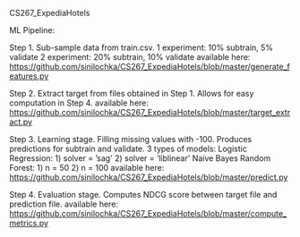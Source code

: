 CS267_ExpediaHotels

ML Pipeline:

Step 1. Sub-sample data from train.csv.
1 experiment: 10% subtrain, 5% validate
2 experiment: 20% subtrain, 10% validate
available here:
https://github.com/sinilochka/CS267_ExpediaHotels/blob/master/generate_features.py

Step 2. Extract target from files obtained in Step 1.
Allows for easy computation in Step 4.
available here:
https://github.com/sinilochka/CS267_ExpediaHotels/blob/master/target_extract.py

Step 3. Learning stage.
Filling missing values with -100.
Produces predictions for subtrain and validate.
3 types of models:
Logistic Regression:
    1) solver = ’sag'
    2) solver = ‘liblinear'
Naive Bayes
Random Forest:
    1) n = 50
    2) n = 100
available here:
https://github.com/sinilochka/CS267_ExpediaHotels/blob/master/predict.py

Step 4. Evaluation stage.
Computes NDCG score between target file and prediction file.
available here:
https://github.com/sinilochka/CS267_ExpediaHotels/blob/master/compute_metrics.py
